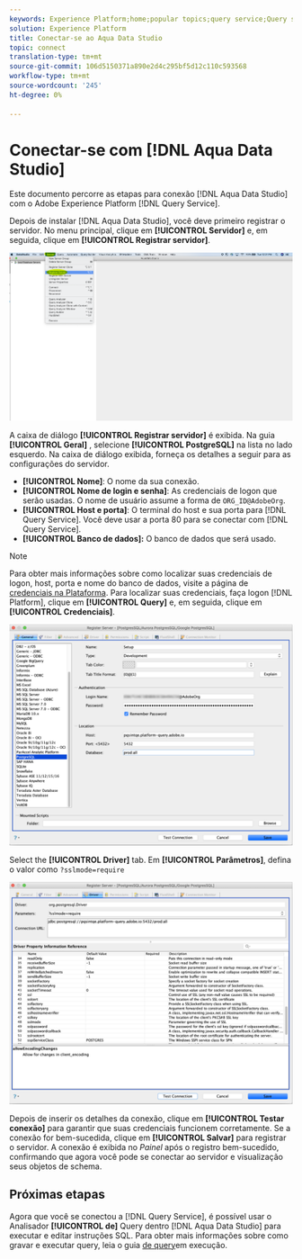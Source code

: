 ```yaml
---
keywords: Experience Platform;home;popular topics;query service;Query service;Aqua Data Studio;Aqua data studio;connect to query service;
solution: Experience Platform
title: Conectar-se ao Aqua Data Studio
topic: connect
translation-type: tm+mt
source-git-commit: 106d5150371a890e2d4c295bf5d12c110c593568
workflow-type: tm+mt
source-wordcount: '245'
ht-degree: 0%

---
```



# Conectar-se com [!DNL Aqua Data Studio]

Este documento percorre as etapas para conexão [!DNL Aqua Data Studio] com o Adobe Experience Platform [!DNL Query Service].

Depois de instalar [!DNL Aqua Data Studio], você deve primeiro registrar o servidor. No menu principal, clique em **[!UICONTROL Servidor]** e, em seguida, clique em **[!UICONTROL Registrar servidor]**.

![](../images/clients/aqua-data-studio/register-server.png)

A caixa de diálogo **[!UICONTROL Registrar servidor]** é exibida. Na guia **[!UICONTROL Geral]** , selecione **[!UICONTROL PostgreSQL]** na lista no lado esquerdo. Na caixa de diálogo exibida, forneça os detalhes a seguir para as configurações do servidor.

- **[!UICONTROL Nome]**: O nome da sua conexão.
- **[!UICONTROL Nome de login e senha]**: As credenciais de logon que serão usadas. O nome de usuário assume a forma de `ORG_ID@AdobeOrg`.
- **[!UICONTROL Host e porta]**: O terminal do host e sua porta para [!DNL Query Service]. Você deve usar a porta 80 para se conectar com [!DNL Query Service].
- **[!UICONTROL Banco de dados]:** O banco de dados que será usado.

>[!NOTE]
>
>Para obter mais informações sobre como localizar suas credenciais de logon, host, porta e nome do banco de dados, visite a página de [credenciais na Plataforma](https://platform.adobe.com/query/configuration). Para localizar suas credenciais, faça logon [!DNL Platform], clique em **[!UICONTROL Query]** e, em seguida, clique em **[!UICONTROL Credenciais]**.

![](../images/clients/aqua-data-studio/register-server-general-tab.png)

Select the **[!UICONTROL Driver]** tab. Em **[!UICONTROL Parâmetros]**, defina o valor como `?sslmode=require`

![](../images/clients/aqua-data-studio/register-server-driver-tab.png)

Depois de inserir os detalhes da conexão, clique em **[!UICONTROL Testar conexão]** para garantir que suas credenciais funcionem corretamente. Se a conexão for bem-sucedida, clique em **[!UICONTROL Salvar]** para registrar o servidor. A conexão é exibida no *Painel* após o registro bem-sucedido, confirmando que agora você pode se conectar ao servidor e visualização seus objetos de schema.

## Próximas etapas

Agora que você se conectou a [!DNL Query Service], é possível usar o Analisador **[!UICONTROL de]** Query dentro [!DNL Aqua Data Studio] para executar e editar instruções SQL. Para obter mais informações sobre como gravar e executar query, leia o guia [de query](../creating-queries/creating-queries.md)em execução.